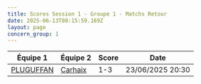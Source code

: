 ```yaml
---
title: Scores Session 1 - Groupe 1 - Matchs Retour
date: 2025-06-13T08:15:59.169Z
layout: page
concern_group: 1
---
```




| Équipe 1 | Équipe 2 | Score | Date |
|----------|----------|-------|------|
| [PLUGUFFAN](/teams/PLUGUFFAN) | [Carhaix](/teams/Carhaix) | 1-3 | 23/06/2025 20:30 |
